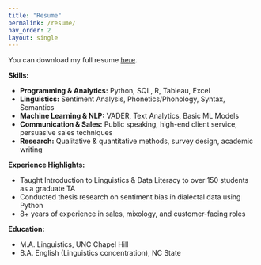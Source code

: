 ```yaml
---
title: "Resume"
permalink: /resume/
nav_order: 2
layout: single
---
```


You can download my full resume [here](link-to-your-resume.pdf).

**Skills:**
- **Programming & Analytics:** Python, SQL, R, Tableau, Excel  
- **Linguistics:** Sentiment Analysis, Phonetics/Phonology, Syntax, Semantics  
- **Machine Learning & NLP:** VADER, Text Analytics, Basic ML Models  
- **Communication & Sales:** Public speaking, high-end client service, persuasive sales techniques  
- **Research:** Qualitative & quantitative methods, survey design, academic writing

**Experience Highlights:**
- Taught Introduction to Linguistics & Data Literacy to over 150 students as a graduate TA
- Conducted thesis research on sentiment bias in dialectal data using Python
- 8+ years of experience in sales, mixology, and customer-facing roles

**Education:**
- M.A. Linguistics, UNC Chapel Hill  
- B.A. English (Linguistics concentration), NC State

